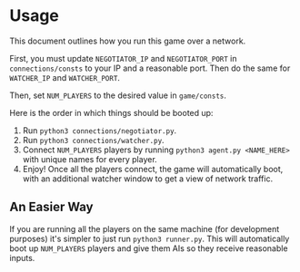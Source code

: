 # Usage

This document outlines how you run this game over a network.

First, you must update `NEGOTIATOR_IP` and `NEGOTIATOR_PORT` in `connections/consts` to your IP and a reasonable port. Then do the same for `WATCHER_IP` and `WATCHER_PORT`.

Then, set `NUM_PLAYERS` to the desired value in `game/consts`.

Here is the order in which things should be booted up:

1. Run `python3 connections/negotiator.py`.
2. Run `python3 connections/watcher.py`.
3. Connect `NUM_PLAYERS` players by running `python3 agent.py <NAME_HERE>` with unique names for every player.
4. Enjoy! Once all the players connect, the game will automatically boot, with an additional watcher window to get a view of network traffic.

## An Easier Way

If you are running all the players on the same machine (for development purposes) it's simpler to just run `python3 runner.py`. This will automatically boot up `NUM_PLAYERS` players and give them AIs so they receive reasonable inputs.
